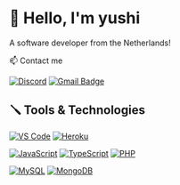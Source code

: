 # 👋 Hello, I'm yushi
A software developer from the Netherlands!

📫 Contact me

[![Discord](https://img.shields.io/badge/-Discord-5865F2?style=for-the-badge&logo=Discord&logoColor=ffffff)](https://discord.gg/YzWCDx6Vva)
[![Gmail Badge](https://img.shields.io/badge/-gmail-c14438?style=for-the-badge&logo=Gmail&logoColor=ffffff)](mailto:ja.zuijderwijk80@gmail.com)

## 🪛 Tools & Technologies
  
[![VS Code](https://img.shields.io/badge/-VSCode-%23007ACC?style=flat-square&logo=Visual-studio-code&logoColor=ffffff)](https://code.visualstudio.com/)
[![Heroku](https://img.shields.io/badge/-Heroku-6762A6?style=flat-square&logo=Heroku&logoColor=ffffff)](https://www.heroku.com)

[![JavaScript](https://img.shields.io/badge/-JavaScript-23F7DF1C?style=flat-square&logo=javascript&logoColor=000000&color=%23FFCE5A)](https://www.javascript.com/)
[![TypeScript](https://img.shields.io/badge/-TypeScript-3178C6?style=flat-square&logo=typescript&logoColor=ffffff)](https://www.typescriptlang.org/)
[![PHP](https://img.shields.io/badge/-PHP-777BB4?style=flat-square&logo=PHP&logoColor=ffffff)](https://www.php.net/)

[![MySQL](https://img.shields.io/badge/-MySQL-4479A1?style=flat-square&logo=MySQL&logoColor=ffffff)](https://www.mysql.com/)
[![MongoDB](https://img.shields.io/badge/-MongoDB-47A248?style=flat-square&logo=MongoDB&logoColor=ffffff)](https://www.mongodb.com/)
